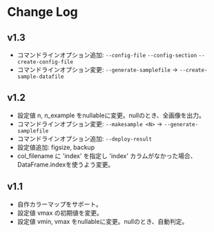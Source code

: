 # Change Log

## v1.3

- コマンドラインオプション追加: `--config-file` `--config-section` `--create-config-file`
- コマンドラインオプション変更: `--generate-samplefile` -> `--create-sample-datafile`

## v1.2

- 設定値 n, n_example をnullableに変更。nullのとき、全画像を出力。
- コマンドラインオプション変更: `--makesample <N>` -> `--generate-samplefile`
- コマンドラインオプション追加: `--deploy-result`
- 設定値追加: figsize, backup
- col_filename に 'index' を指定し 'index' カラムがなかった場合、DataFrame.indexを使うよう変更。

## v1.1

- 自作カラーマップをサポート。
- 設定値 vmax の初期値を変更。
- 設定値 vmin, vmax をnullableに変更。nullのとき、自動判定。
